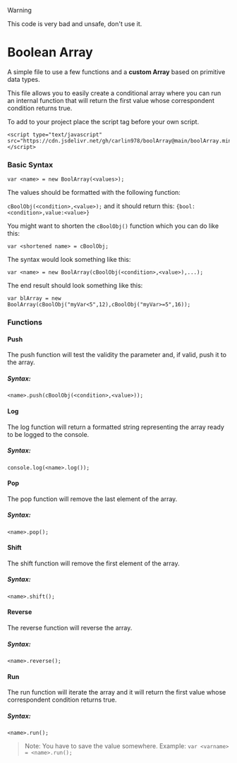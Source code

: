 >[!WARNING]
>This code is very bad and unsafe, don't use it.

# Boolean Array

A simple file to use a few functions and a **custom Array** based on primitive data types.

This file allows you to easily create a conditional array where you can run an internal function that will return the first value whose correspondent condition returns true.

To add to your project place the script tag before your own script.

```
<script type="text/javascript" src="https://cdn.jsdelivr.net/gh/carlin978/boolArray@main/boolArray.min.js"></script>
```

### Basic Syntax

`var <name> = new BoolArray(<values>);`

The values should be formatted with the following function:

`cBoolObj(<condition>,<value>);` and it should return this: `{bool:<condition>,value:<value>}`

You might want to shorten the `cBoolObj()` function which you can do like this:

`var <shortened name> = cBoolObj;`

The syntax would look something like this:

`var <name> = new BoolArray(cBoolObj(<condition>,<value>),...);`

The end result should look something like this:

```
var blArray = new BoolArray(cBoolObj("myVar<5",12),cBoolObj("myVar>=5",16));
```

### Functions

#### Push

The push function will test the validity the parameter and, if valid, push it to the array.

##### Syntax:
`<name>.push(cBoolObj(<condition>,<value>));`

#### Log

The log function will return a formatted string representing the array ready to be logged to the console.

##### Syntax:
`console.log(<name>.log());`

#### Pop

The pop function will remove the last element of the array.

##### Syntax:
`<name>.pop();`

#### Shift

The shift function will remove the first element of the array.

##### Syntax:
`<name>.shift();`

#### Reverse

The reverse function will reverse the array.

##### Syntax:
`<name>.reverse();`

#### Run

The run function will iterate the array and it will return the first value whose correspondent condition returns true.

##### Syntax:
`<name>.run();`

>Note: You have to save the value somewhere. Example: `var <varname> = <name>.run();`
